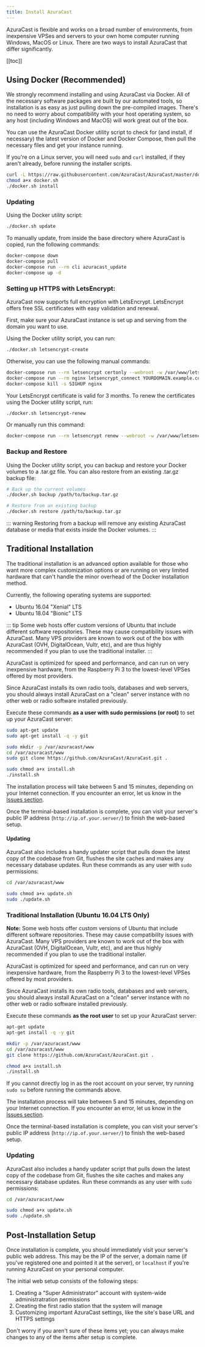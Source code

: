 ```yaml
---
title: Install AzuraCast
---
```


AzuraCast is flexible and works on a broad number of environments, from inexpensive VPSes and servers to your own home computer running Windows, MacOS or Linux. There are two ways to install AzuraCast that differ significantly.

[[toc]]

## Using Docker (Recommended)

We strongly recommend installing and using AzuraCast via Docker. All of the necessary software packages are built by our automated tools, so installation is as easy as just pulling down the pre-compiled images. There's no need to worry about compatibility with your host operating system, so any host (including Windows and MacOS) will work great out of the box.

You can use the AzuraCast Docker utility script to check for (and install, if necessary) the latest version of Docker and Docker Compose, then pull the necessary files and get your instance running.

If you're on a Linux server, you will need `sudo` and `curl` installed, if they aren't already, before running the installer scripts.

```bash
curl -L https://raw.githubusercontent.com/AzuraCast/AzuraCast/master/docker.sh > docker.sh
chmod a+x docker.sh
./docker.sh install
```

### Updating

Using the Docker utility script:

```bash
./docker.sh update
```

To manually update, from inside the base directory where AzuraCast is copied, run the following commands:

```bash
docker-compose down
docker-compose pull
docker-compose run --rm cli azuracast_update
docker-compose up -d
```

### Setting up HTTPS with LetsEncrypt:

AzuraCast now supports full encryption with LetsEncrypt. LetsEncrypt offers free SSL certificates with easy validation and renewal.

First, make sure your AzuraCast instance is set up and serving from the domain you want to use. 

Using the Docker utility script, you can run:

```bash
./docker.sh letsencrypt-create
```

Otherwise, you can use the following manual commands:

```bash
docker-compose run --rm letsencrypt certonly --webroot -w /var/www/letsencrypt
docker-compose run --rm nginx letsencrypt_connect YOURDOMAIN.example.com
docker-compose kill -s SIGHUP nginx
``` 

Your LetsEncrypt certificate is valid for 3 months. To renew the certificates using the Docker utility script, run:

```bash
./docker.sh letsencrypt-renew
```

Or manually run this command:

```bash
docker-compose run --rm letsencrypt renew --webroot -w /var/www/letsencrypt
```

### Backup and Restore

Using the Docker utility script, you can backup and restore your Docker volumes to a .tar.gz file. You can also restore from an existing .tar.gz backup file:

```bash
# Back up the current volumes
./docker.sh backup /path/to/backup.tar.gz

# Restore from an existing backup
./docker.sh restore /path/to/backup.tar.gz
```

::: warning
Restoring from a backup will remove any existing AzuraCast database or media that exists inside the Docker volumes.
:::

## Traditional Installation

The traditional installation is an advanced option available for those who want more complex customization options or are running on very limited hardware that can't handle the minor overhead of the Docker installation method.

Currently, the following operating systems are supported:

- Ubuntu 16.04 "Xenial" LTS
- Ubuntu 18.04 "Bionic" LTS

::: tip
Some web hosts offer custom versions of Ubuntu that include different software repositories. These may cause compatibility issues with AzuraCast. Many VPS providers are known to work out of the box with AzuraCast (OVH, DigitalOcean, Vultr, etc), and are thus highly recommended if you plan to use the traditional installer.
:::

AzuraCast is optimized for speed and performance, and can run on very inexpensive hardware, from the Raspberry Pi 3 to the lowest-level VPSes offered by most providers.

Since AzuraCast installs its own radio tools, databases and web servers, you should always install AzuraCast on a "clean" server instance with no other web or radio software installed previously.

Execute these commands **as a user with sudo permissions (or root)** to set up your AzuraCast server:

```bash
sudo apt-get update
sudo apt-get install -q -y git

sudo mkdir -p /var/azuracast/www
cd /var/azuracast/www
sudo git clone https://github.com/AzuraCast/AzuraCast.git .

sudo chmod a+x install.sh
./install.sh
```

The installation process will take between 5 and 15 minutes, depending on your Internet connection. If you encounter an error, let us know in the [Issues section](https://github.com/AzuraCast/AzuraCast/issues).

Once the terminal-based installation is complete, you can visit your server's public IP address (`http://ip.of.your.server/`) to finish the web-based setup.

#### Updating

AzuraCast also includes a handy updater script that pulls down the latest copy of the codebase from Git, flushes the site caches and makes any necessary database updates. Run these commands as any user with `sudo` permissions:

```bash
cd /var/azuracast/www

sudo chmod a+x update.sh
sudo ./update.sh
```

### Traditional Installation (Ubuntu 16.04 LTS Only)

**Note:** Some web hosts offer custom versions of Ubuntu that include different software repositories. These may cause compatibility issues with AzuraCast. Many VPS providers are known to work out of the box with AzuraCast (OVH, DigitalOcean, Vultr, etc), and are thus highly recommended if you plan to use the traditional installer.

AzuraCast is optimized for speed and performance, and can run on very inexpensive hardware, from the Raspberry Pi 3 to the lowest-level VPSes offered by most providers.

Since AzuraCast installs its own radio tools, databases and web servers, you should always install AzuraCast on a "clean" server instance with no other web or radio software installed previously.

Execute these commands **as the root user** to set up your AzuraCast server:

```bash
apt-get update
apt-get install -q -y git

mkdir -p /var/azuracast/www
cd /var/azuracast/www
git clone https://github.com/AzuraCast/AzuraCast.git .

chmod a+x install.sh
./install.sh
```

If you cannot directly log in as the root account on your server, try running `sudo su` before running the commands above.

The installation process will take between 5 and 15 minutes, depending on your Internet connection. If you encounter an error, let us know in the [Issues section](https://github.com/AzuraCast/AzuraCast/issues).

Once the terminal-based installation is complete, you can visit your server's public IP address (`http://ip.of.your.server/`) to finish the web-based setup.

### Updating

AzuraCast also includes a handy updater script that pulls down the latest copy of the codebase from Git, flushes the site caches and makes any necessary database updates. Run these commands as any user with `sudo` permissions:

```bash
cd /var/azuracast/www

sudo chmod a+x update.sh
sudo ./update.sh
```

## Post-Installation Setup

Once installation is complete, you should immediately visit your server's public web address. This may be the IP of the server, a domain name (if you've registered one and pointed it at the server), or `localhost` if you're running AzuraCast on your personal computer.

The initial web setup consists of the following steps:
1. Creating a "Super Administrator" account with system-wide administratration permissions
2. Creating the first radio station that the system will manage
3. Customizing important AzuraCast settings, like the site's base URL and HTTPS settings

Don't worry if you aren't sure of these items yet; you can always make changes to any of the items after setup is complete.